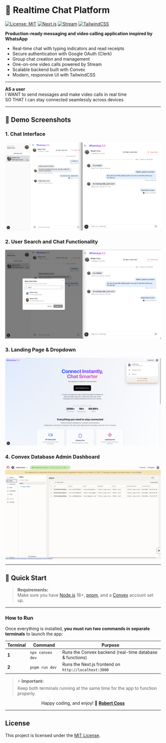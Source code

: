 # 💬 Realtime Chat Platform

[![License: MIT](https://img.shields.io/badge/License-MIT-yellow.svg)](./LICENSE)
[![Next.js](https://img.shields.io/badge/Next.js-15-black?logo=next.js)](https://nextjs.org/)
[![Stream](https://img.shields.io/badge/Chat-Stream-FF6B6B?logo=streamlit)](https://getstream.io/)
[![TailwindCSS](https://img.shields.io/badge/Styling-TailwindCSS-06B6D4?logo=tailwind-css)](https://tailwindcss.com/)

**Production-ready messaging and video calling application inspired by WhatsApp**

- Real-time chat with typing indicators and read receipts  
- Secure authentication with Google OAuth (Clerk)  
- Group chat creation and management  
- One-on-one video calls powered by Stream  
- Scalable backend built with Convex  
- Modern, responsive UI with TailwindCSS  

---

**AS a user**  
I WANT to send messages and make video calls in real time  
SO THAT I can stay connected seamlessly across devices

---

## 📸 Demo Screenshots

### 1. Chat Interface
![Chat Interface](attachments/messageUserTest.png)

### 2. User Search and Chat Functionality
![User Search and Chat](attachments/searchUserTest.png)

### 3. Landing Page & Dropdown
![Landing Page](attachments/landingPage-userDropDown.png)

### 4. Convex Database Admin Dashboard
![Convex Users Table](attachments/convexUserDb.png)

---

## 🚀 Quick Start

>**Requirements:**  
> Make sure you have [Node.js](https://nodejs.org/en/) 18+, [pnpm](https://pnpm.io/), and a [Convex](https://www.convex.dev/) account set up.

---

### **How to Run**

Once everything is installed, **you must run two commands in separate terminals** to launch the app:

| Terminal | Command         | Purpose               |
|-----------|----------------|-----------------------|
| **1**     | `npx convex dev` | Runs the Convex backend (real-time database & functions) |
| **2**     | `pnpm run dev`   | Runs the Next.js frontend on `http://localhost:3000` |

> ⚡ **Important:**  
> Keep both terminals running at the same time for the app to function properly.

<div align="center">

Happy coding, and enjoy! 🚀 **[Robert Coss](https://linkedin.com/in/robert-coss)**

</div>

---

## License
This project is licensed under the [MIT License](./LICENSE).
